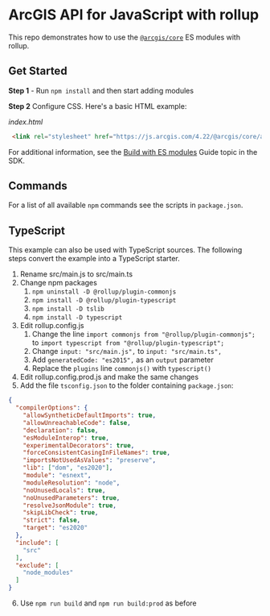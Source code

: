 # ArcGIS API for JavaScript with rollup

This repo demonstrates how to use the [`@arcgis/core`](https://www.npmjs.com/package/@arcgis/core) ES modules with rollup.

## Get Started

**Step 1** - Run `npm install` and then start adding modules

**Step 2** Configure CSS. Here's a basic HTML example:

*index.html*

```html
 <link rel="stylesheet" href="https://js.arcgis.com/4.22/@arcgis/core/assets/esri/themes/light/main.css>
```

For additional information, see the [Build with ES modules](https://developers.arcgis.com/javascript/latest/es-modules/) Guide topic in the SDK.

## Commands

For a list of all available `npm` commands see the scripts in `package.json`.

## TypeScript
This example can also be used with TypeScript sources. The following steps convert the example into a TypeScript starter.

1. Rename src/main.js to src/main.ts
2. Change npm packages
	1. `npm uninstall -D @rollup/plugin-commonjs`
	2. `npm install -D @rollup/plugin-typescript`
	3. `npm install -D tslib`
	4. `npm install -D typescript`
3. Edit rollup.config.js
	1. Change the line `import commonjs from "@rollup/plugin-commonjs";` to `import typescript from "@rollup/plugin-typescript";`
	2. Change `input: "src/main.js",` to `input: "src/main.ts",`
	3. Add `generatedCode: "es2015",` as an `output` parameter
	4. Replace the `plugins` line `commonjs()` with `typescript()`
4. Edit rollup.config.prod.js and make the same changes
5. Add the file `tsconfig.json` to the folder containing `package.json`:
```json
{
  "compilerOptions": {
    "allowSyntheticDefaultImports": true,
    "allowUnreachableCode": false,
    "declaration": false,
    "esModuleInterop": true,
    "experimentalDecorators": true,
    "forceConsistentCasingInFileNames": true,
    "importsNotUsedAsValues": "preserve",
    "lib": ["dom", "es2020"],
    "module": "esnext",
    "moduleResolution": "node",
    "noUnusedLocals": true,
    "noUnusedParameters": true,
    "resolveJsonModule": true,
    "skipLibCheck": true,
    "strict": false,
    "target": "es2020"
  },
  "include": [
    "src"
  ],
  "exclude": [
    "node_modules"
  ]
}
```
6. Use `npm run build` and `npm run build:prod` as before
